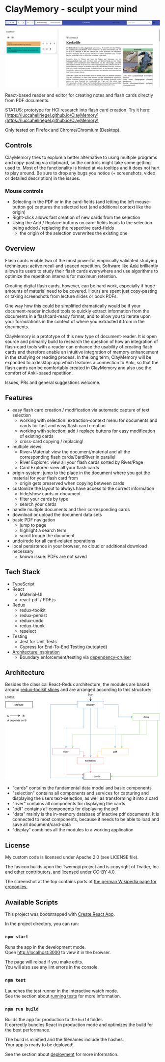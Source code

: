 # ClayMemory - sculpt your mind

![ClayMemory start screen](./ClayMemory.png)

React-based reader and editor for creating notes and flash cards directly from PDF documents.

STATUS: prototype for HCI research into flash card creation.
Try it here: [https://luccahellriegel.github.io/ClayMemory](https://luccahellriegel.github.io/ClayMemory)

Only tested on Firefox and Chrome/Chromium (Desktop).

## Controls

ClayMemory tries to explore a better alternative to using multiple programs and copy-pasting via clipboard, so the controls might take some getting used to. Most of the functionality is hinted at via tooltips and it does not hurt to play around. Be sure to drop any bugs you notice (+ screenshots, video or detailed description) in the issues.

### Mouse controls

- Selecting in the PDF or in the card-fields (and letting the left mouse-button go) captures the selected text (and additional context like the origin)
- Right-click allows fast creation of new cards from the selection
- Using the Add / Replace buttons on card-fields leads to the selection being added / replacing the respective card-fields
  - the origin of the selection overwrites the existing one

## Overview

Flash cards enable two of the most powerful empirically validated studying techniques: active recall and spaced repetition. Software like [Anki](https://apps.ankiweb.net/) brilliantly allows its users to study their flash cards everywhere and use algorithms to optimize the repetition intervals for maximum retention.

Creating digital flash cards, however, can be hard work, especially if huge amounts of material need to be covered. Hours are spent just copy-pasting or taking screenshots from lecture slides or book PDFs.

One way how this could be simplified dramatically would be if your document-reader included tools to quickly extract information from the documents in a flashcard-ready format, and to allow you to iterate upon your formulations in the context of where you extracted it from in the documents.

ClayMemory is a prototype of this new type of document-reader.
It is open source and primarily build to research the question of how an integration of flash-card tools with a reader can enhance the usability of creating flash cards and therefore enable an intuitive integration of memory enhancement in the studying or reading process. In the long term, ClayMemory will be expanded to a desktop app which features a connection to Anki, so that the flash cards can be comfortably created in ClayMemory and also use the comfort of Anki-based repetition.

Issues, PRs and general suggestions welcome.

## Features

- easy flash card creation / modification via automatic capture of text selection
  - working with selection: extraction-context menu for documents and cards for fast and easy flash card creation
  - working with selection: add / replace buttons for easy modification of existing cards
  - cross-card copying / replacing!
- multiple views:
  - River+Material: view the document/material and all the corresponding flash cards/CardRiver in parallel
  - River Explorer: view all your flash cards sorted by River/Page
  - Card Explorer: view all your flash cards
- origin-system: jump to the place in the document where you got the material for your flash card from
  - origin gets preserved when copying between cards
- customize the layout to always have access to the correct information
  - hide/show cards or document
  - filter your cards by type
  - search your cards
- handle multiple documents and their corresponding cards
- download or upload the document data sets
- basic PDF navigation
  - jump to page
  - highlight a search term
  - scroll trough the document
- undo/redo for all card-related operations
- local persistence in your browser, no cloud or additional download necessary
  - known issue: PDFs are not saved

## Tech Stack

- TypeScript
- React
  - Material-UI
  - react-pdf / PDF.js
- Redux
  - redux-toolkit
  - redux-persist
  - redux-undo
  - redux-thunk
  - reselect
- Testing
  - Jest for Unit Tests
  - Cypress for End-To-End Testing (outdated)
- [Architecture inspiration](https://jaysoo.ca/2016/02/28/organizing-redux-application/)
  - Boundary enforcement/testing via [dependency-cruiser](https://github.com/sverweij/dependency-cruiser)

## Architecture

Besides the classical React-Redux architecture, the modules are based around [redux-toolkit slices](https://redux-toolkit.js.org/tutorials/basic-tutorial#introducing-createslice) and are arranged according to this structure:
![Module structure](./architecture.png)

- "cards" contains the fundamental data model and basic components
- "selection" contains all components and services for capturing and displaying the users text-selection, as well as transforming it into a card
- "river" contains all components for displaying the cards
- "pdf" contains all components for displaying the pdf
- "data" mainly is the in-memory database of inactive pdf documents. It is connected to most components, because it needs to be able to load and save all document/card-data
- "display" combines all the modules to a working application

## License

My custom code is licensed under Apache 2.0 (see LICENSE file).

The favicon builds upon the Twemojii project and is copyright of Twitter, Inc and other contributors, and licensed under CC-BY 4.0.

The screenshot at the top contains parts of [the german Wikipedia page for crocodiles.](https://de.wikipedia.org/wiki/Krokodile)

## Available Scripts

This project was bootstrapped with [Create React App](https://github.com/facebook/create-react-app).

In the project directory, you can run:

### `npm start`

Runs the app in the development mode.<br />
Open [http://localhost:3000](http://localhost:3000) to view it in the browser.

The page will reload if you make edits.<br />
You will also see any lint errors in the console.

### `npm test`

Launches the test runner in the interactive watch mode.<br />
See the section about [running tests](https://facebook.github.io/create-react-app/docs/running-tests) for more information.

### `npm run build`

Builds the app for production to the `build` folder.<br />
It correctly bundles React in production mode and optimizes the build for the best performance.

The build is minified and the filenames include the hashes.<br />
Your app is ready to be deployed!

See the section about [deployment](https://facebook.github.io/create-react-app/docs/deployment) for more information.
